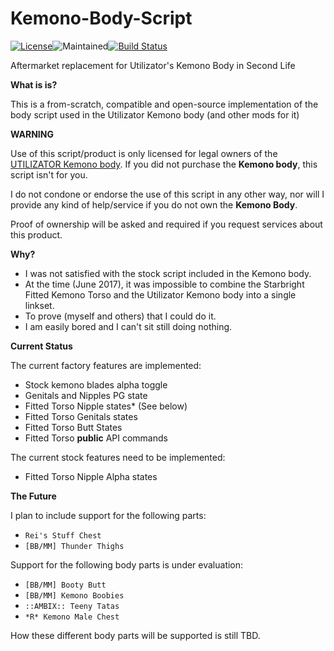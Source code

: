 # Kemono-Body-Script
[![License](https://img.shields.io/badge/license-AFPL-blue.svg)](https://tldrlegal.com/license/aladdin-free-public-license)![Maintained](https://img.shields.io/maintenance/yes/2018.svg)[![Build Status](https://travis-ci.org/XenHat/Kemono-Body-Script.svg?branch=master)](https://travis-ci.org/XenHat/Kemono-Body-Script)

Aftermarket replacement for Utilizator's Kemono Body in Second Life

**What is is?**

This is a from-scratch, compatible and open-source implementation of the body script used in the Utilizator Kemono body (and other mods for it)

**WARNING**

Use of this script/product is only licensed for legal owners of the [UTILIZATOR Kemono body](https://marketplace.secondlife.com/p/UTILIZATOR-Kemono/6070005).
If you did not purchase the **Kemono body**, this script isn't for you.

I do not condone or endorse the use of this script in any other way, nor will I provide any kind of help/service if you do not own the **Kemono Body**.

Proof of ownership will be asked and required if you request services about this product.

**Why?**

  - I was not satisfied with the stock script included in the Kemono body.
  - At the time (June 2017), it was impossible to combine the Starbright Fitted Kemono Torso and the Utilizator Kemono body into a single linkset.
  - To prove (myself and others) that I could do it.
  - I am easily bored and I can't sit still doing nothing.
  
  **Current Status**
  
  The current factory features are implemented:
  
  - Stock kemono blades alpha toggle
  - Genitals and Nipples PG state
  - Fitted Torso Nipple states* (See below)
  - Fitted Torso Genitals states
  - Fitted Torso Butt States
  - Fitted Torso **public** API commands
  
  The current stock features need to be implemented:
  
  - Fitted Torso Nipple Alpha states
  
  **The Future**
  
  I plan to include support for the following parts:
  
  - `Rei's Stuff Chest`
  - `[BB/MM] Thunder Thighs`
  
  Support for the following body parts is under evaluation:
  
  - `[BB/MM] Booty Butt`
  - `[BB/MM] Kemono Boobies`
  - `::AMBIX:: Teeny Tatas`
  - `*R* Kemono Male Chest`
  
  How these different body parts will be supported is still TBD.

